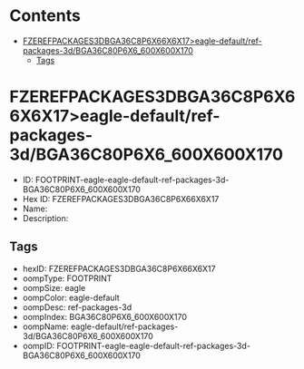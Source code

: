 



Contents
========

* [FZEREFPACKAGES3DBGA36C8P6X66X6X17>eagle-default/ref-packages-3d/BGA36C80P6X6_600X600X170](#fzerefpackages3dbga36c8p6x66x6x17eagle-defaultref-packages-3dbga36c80p6x6_600x600x170)
	* [Tags](#tags)

# FZEREFPACKAGES3DBGA36C8P6X66X6X17>eagle-default/ref-packages-3d/BGA36C80P6X6_600X600X170

- ID: FOOTPRINT-eagle-eagle-default-ref-packages-3d-BGA36C80P6X6_600X600X170
- Hex ID: FZEREFPACKAGES3DBGA36C8P6X66X6X17
- Name: 
- Description: 

## Tags

- hexID: FZEREFPACKAGES3DBGA36C8P6X66X6X17
- oompType: FOOTPRINT
- oompSize: eagle
- oompColor: eagle-default
- oompDesc: ref-packages-3d
- oompIndex: BGA36C80P6X6_600X600X170
- oompName: eagle-default/ref-packages-3d/BGA36C80P6X6_600X600X170
- oompID: FOOTPRINT-eagle-eagle-default-ref-packages-3d-BGA36C80P6X6_600X600X170

